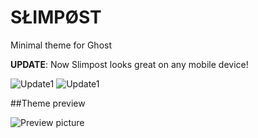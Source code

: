 SŁIMPØST
========

Minimal theme for Ghost

**UPDATE**: Now Slimpost looks great on any mobile device!

![Update1](https://raw.github.com/bzhnyau/slimpost/master/S31028-205539.jpg)
![Update1](https://raw.github.com/bzhnyau/slimpost/master/S31028-205607.jpg)

##Theme preview

![Preview picture](https://raw.github.com/bzhnyau/slimpost/master/preview.png)
</center>
